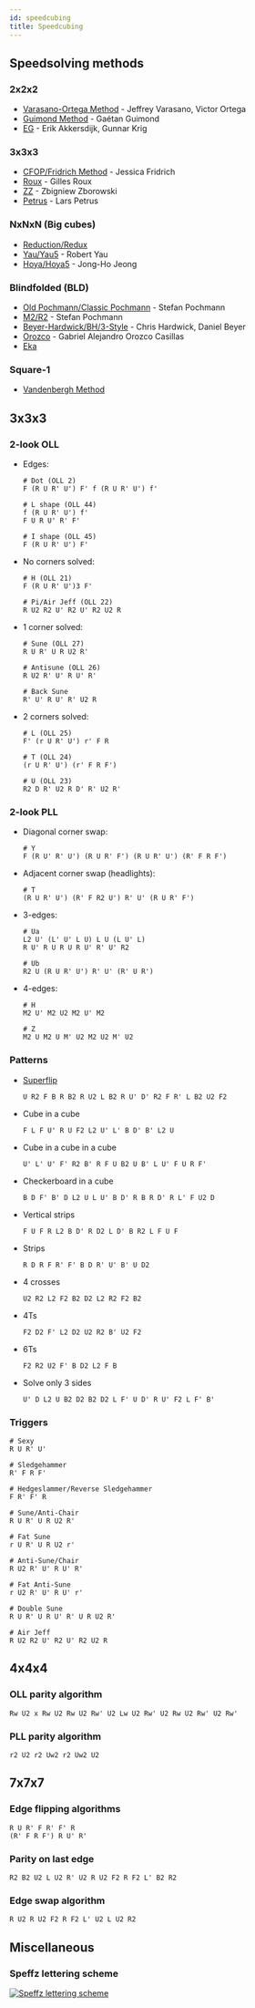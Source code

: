 ```yaml
---
id: speedcubing
title: Speedcubing
---
```


## Speedsolving methods

### 2x2x2

- [Varasano-Ortega Method](https://www.speedsolving.com/wiki/index.php/Ortega_Method) - Jeffrey Varasano, Victor Ortega
- [Guimond Method](https://www.speedsolving.com/wiki/index.php/Guimond_Method) - Gaétan Guimond
- [EG](https://www.speedsolving.com/wiki/index.php/EG_Method) - Erik Akkersdijk, Gunnar Krig

### 3x3x3

- [CFOP/Fridrich Method](https://en.wikipedia.org/wiki/CFOP_method) - Jessica Fridrich
- [Roux](https://www.speedsolving.com/wiki/index.php/Roux_method) - Gilles Roux
- [ZZ](https://www.speedsolving.com/wiki/index.php/ZZ_method) - Zbigniew Zborowski
- [Petrus](https://www.speedsolving.com/wiki/index.php/Petrus_Method) - Lars Petrus

### NxNxN (Big cubes)

- [Reduction/Redux](https://www.speedsolving.com/wiki/index.php/Reduction_Method)
- [Yau/Yau5](https://www.speedsolving.com/wiki/index.php/Yau_method) - Robert Yau
- [Hoya/Hoya5](https://www.speedsolving.com/wiki/index.php/Hoya_method) - Jong-Ho Jeong

### Blindfolded (BLD)

- [Old Pochmann/Classic Pochmann](https://www.speedsolving.com/wiki/index.php/Classic_Pochmann) - Stefan Pochmann
- [M2/R2](https://www.speedsolving.com/wiki/index.php/M2/R2) - Stefan Pochmann
- [Beyer-Hardwick/BH/3-Style](https://www.speedsolving.com/wiki/index.php/Beyer-Hardwick_Method) - Chris Hardwick, Daniel Beyer
- [Orozco](https://www.speedsolving.com/wiki/index.php/Orozco_method) - Gabriel Alejandro Orozco Casillas
- [Eka](https://www.speedsolving.com/wiki/index.php/Eka)

### Square-1

- [Vandenbergh Method](https://www.speedsolving.com/wiki/index.php/Vandenbergh_method)

## 3x3x3

### 2-look OLL

- Edges:

  ```markup
  # Dot (OLL 2)
  F (R U R' U') F' f (R U R' U') f'

  # L shape (OLL 44)
  f (R U R' U') f'
  F U R U' R' F'

  # I shape (OLL 45)
  F (R U R' U') F'
  ```

- No corners solved:

  ```
  # H (OLL 21)
  F (R U R' U')3 F'

  # Pi/Air Jeff (OLL 22)
  R U2 R2 U' R2 U' R2 U2 R
  ```

- 1 corner solved:

  ```
  # Sune (OLL 27)
  R U R' U R U2 R'

  # Antisune (OLL 26)
  R U2 R' U' R U' R'

  # Back Sune
  R' U' R U' R' U2 R
  ```

- 2 corners solved:

  ```
  # L (OLL 25)
  F' (r U R' U') r' F R

  # T (OLL 24)
  (r U R' U') (r' F R F')

  # U (OLL 23)
  R2 D R' U2 R D' R' U2 R'
  ```

### 2-look PLL

- Diagonal corner swap:

  ```
  # Y
  F (R U' R' U') (R U R' F') (R U R' U') (R' F R F')
  ```

- Adjacent corner swap (headlights):

  ```
  # T
  (R U R' U') (R' F R2 U') R' U' (R U R' F')
  ```

- 3-edges:

  ```
  # Ua
  L2 U' (L' U' L U) L U (L U' L)
  R U' R U R U R U' R' U' R2

  # Ub
  R2 U (R U R' U') R' U' (R' U R')
  ```

- 4-edges:

  ```
  # H
  M2 U' M2 U2 M2 U' M2

  # Z
  M2 U M2 U M' U2 M2 U2 M' U2
  ```

### Patterns

- [Superflip](https://en.wikipedia.org/wiki/Superflip)

  ```
  U R2 F B R B2 R U2 L B2 R U' D' R2 F R' L B2 U2 F2
  ```

- Cube in a cube

  ```
  F L F U' R U F2 L2 U' L' B D' B' L2 U
  ```

- Cube in a cube in a cube

  ```
  U' L' U' F' R2 B' R F U B2 U B' L U' F U R F'
  ```

- Checkerboard in a cube

  ```
  B D F' B' D L2 U L U' B D' R B R D' R L' F U2 D
  ```

- Vertical strips

  ```
  F U F R L2 B D' R D2 L D' B R2 L F U F
  ```

- Strips

  ```
  R D R F R' F' B D R' U' B' U D2
  ```

- 4 crosses

  ```
  U2 R2 L2 F2 B2 D2 L2 R2 F2 B2
  ```

- 4Ts

  ```
  F2 D2 F' L2 D2 U2 R2 B' U2 F2
  ```

- 6Ts

  ```
  F2 R2 U2 F' B D2 L2 F B
  ```

- Solve only 3 sides

  ```
  U' D L2 U B2 D2 B2 D2 L F' U D' R U' F2 L F' B'
  ```

### Triggers

```
# Sexy
R U R' U'

# Sledgehammer
R' F R F'

# Hedgeslammer/Reverse Sledgehammer
F R' F' R

# Sune/Anti-Chair
R U R' U R U2 R'

# Fat Sune
r U R' U R U2 r'

# Anti-Sune/Chair
R U2 R' U' R U' R'

# Fat Anti-Sune
r U2 R' U' R U' r'

# Double Sune
R U R' U R U' R' U R U2 R'

# Air Jeff
R U2 R2 U' R2 U' R2 U2 R
```

## 4x4x4

### OLL parity algorithm

```
Rw U2 x Rw U2 Rw U2 Rw' U2 Lw U2 Rw' U2 Rw U2 Rw' U2 Rw'
```

### PLL parity algorithm

```
r2 U2 r2 Uw2 r2 Uw2 U2
```

## 7x7x7

### Edge flipping algorithms

```
R U R' F R' F' R
(R' F R F') R U' R'
```

### Parity on last edge

```
R2 B2 U2 L U2 R' U2 R U2 F2 R F2 L' B2 R2
```

### Edge swap algorithm

```
R U2 R U2 F2 R F2 L' U2 L U2 R2
```

## Miscellaneous

### Speffz lettering scheme

[![Speffz lettering scheme](https://www.speedsolving.com/wiki/images/4/49/Speffz.png)](https://www.speedsolving.com/wiki/index.php/Speffz)

```

```
